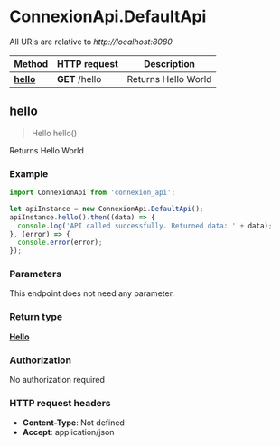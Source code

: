# ConnexionApi.DefaultApi

All URIs are relative to *http://localhost:8080*

Method | HTTP request | Description
------------- | ------------- | -------------
[**hello**](DefaultApi.md#hello) | **GET** /hello | Returns Hello World



## hello

> Hello hello()

Returns Hello World

### Example

```javascript
import ConnexionApi from 'connexion_api';

let apiInstance = new ConnexionApi.DefaultApi();
apiInstance.hello().then((data) => {
  console.log('API called successfully. Returned data: ' + data);
}, (error) => {
  console.error(error);
});

```

### Parameters

This endpoint does not need any parameter.

### Return type

[**Hello**](Hello.md)

### Authorization

No authorization required

### HTTP request headers

- **Content-Type**: Not defined
- **Accept**: application/json

